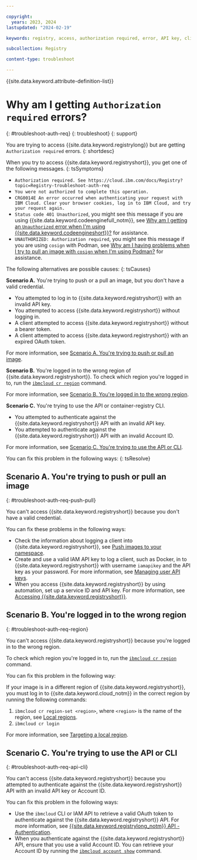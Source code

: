 ```yaml
---

copyright:
  years: 2023, 2024
lastupdated: "2024-02-19"

keywords: registry, access, authorization required, error, API key, client, token, region, CRG0014E

subcollection: Registry

content-type: troubleshoot

---
```


{{site.data.keyword.attribute-definition-list}}

# Why am I getting `Authorization required` errors?
{: #troubleshoot-auth-req}
{: troubleshoot}
{: support}

You are trying to access {{site.data.keyword.registrylong}} but are getting `Authorization required` errors.
{: shortdesc}

When you try to access {{site.data.keyword.registryshort}}, you get one of the following messages.
{: tsSymptoms}

- `Authorization required. See https://cloud.ibm.com/docs/Registry?topic=Registry-troubleshoot-auth-req`
- `You were not authorized to complete this operation.`
- `CRG0014E An error occurred when authenticating your request with IBM Cloud. Clear your browser cookies, log in to IBM Cloud, and try your request again.`
- `Status code 401 Unauthorized`, you might see this message if you are using {{site.data.keyword.codeenginefull_notm}}, see [Why am I getting an `Unauthorized` error when I'm using {{site.data.keyword.codeengineshort}}?](/docs/Registry?topic=Registry-troubleshoot-unauthorized-ce) for assistance.
- `UNAUTHORIZED: Authorization required`, you might see this message if you are using `cosign` with Podman, see [Why am I having problems when I try to pull an image with `cosign` when I'm using Podman?](/docs/Registry?topic=Registry-troubleshoot-cosign-podman) for assistance.

The following alternatives are possible causes:
{: tsCauses}

**Scenario A.** You're trying to push or a pull an image, but you don't have a valid credential.

- You attempted to log in to {{site.data.keyword.registryshort}} with an invalid API key.
- You attempted to access {{site.data.keyword.registryshort}} without logging in.
- A client attempted to access {{site.data.keyword.registryshort}} without a bearer token.
- A client attempted to access {{site.data.keyword.registryshort}} with an expired OAuth token.

For more information, see [Scenario A. You're trying to push or pull an image](#troubleshoot-auth-req-push-pull).

**Scenario B.** You're logged in to the wrong region of {{site.data.keyword.registryshort}}. To check which region you're logged in to, run the [`ibmcloud cr region`](/docs/Registry?topic=Registry-containerregcli#bx_cr_region) command.

For more information, see [Scenario B. You're logged in to the wrong region](#troubleshoot-auth-req-region).

**Scenario C.** You're trying to use the API or container-registry CLI.

- You attempted to authenticate against the {{site.data.keyword.registryshort}} API with an invalid API key.
- You attempted to authenticate against the {{site.data.keyword.registryshort}} API with an invalid Account ID.

For more information, see [Scenario C. You're trying to use the API or CLI](#troubleshoot-auth-req-api-cli).

You can fix this problem in the following ways:
{: tsResolve}

## Scenario A. You're trying to push or pull an image
{: #troubleshoot-auth-req-push-pull}

You can't access {{site.data.keyword.registryshort}} because you don't have a valid credential.

You can fix these problems in the following ways:

- Check the information about logging a client into {{site.data.keyword.registryshort}}, see [Push images to your namespace](/docs/Registry?topic=Registry-getting-started#gs_registry_images_pushing).
- Create and use a valid IAM API key to log a client, such as Docker, in to {{site.data.keyword.registryshort}} with username `iamapikey` and the API key as your password. For more information, see [Managing user API keys](/docs/account?topic=account-userapikey&interface=ui#userapikey).
- When you access {{site.data.keyword.registryshort}} by using automation, set up a service ID and API key. For more information, see [Accessing {{site.data.keyword.registryshort}}](/docs/Registry?topic=Registry-registry_access#registry_access_serviceid_apikey_create).

## Scenario B. You're logged in to the wrong region
{: #troubleshoot-auth-req-region}

You can't access {{site.data.keyword.registryshort}} because you're logged in to the wrong region.

To check which region you're logged in to, run the [`ibmcloud cr region`](/docs/Registry?topic=Registry-containerregcli#bx_cr_region) command.

You can fix this problem in the following way:

If your image is in a different region of {{site.data.keyword.registryshort}}, you must log in to {{site.data.keyword.cloud_notm}} in the correct region by running the following commands:

1. `ibmcloud cr region-set <region>`, where `<region>` is the name of the region, see [Local regions](/docs/Registry?topic=Registry-registry_overview#registry_regions_local).
2. `ibmcloud cr login`

For more information, see [Targeting a local region](/docs/Registry?topic=Registry-registry_overview#registry_regions_local_target).

## Scenario C. You're trying to use the API or CLI
{: #troubleshoot-auth-req-api-cli}

You can't access {{site.data.keyword.registryshort}} because you attempted to authenticate against the {{site.data.keyword.registryshort}} API with an invalid API key or Account ID.

You can fix this problem in the following ways:

- Use the `ibmcloud` CLI or IAM API to retrieve a valid OAuth token to authenticate against the {{site.data.keyword.registryshort}} API. For more information, see [{{site.data.keyword.registrylong_notm}} API - Authentication](https://{DomainName}/apidocs/container-registry#authentication).
- When you authenticate against the {{site.data.keyword.registryshort}} API, ensure that you use a valid Account ID. You can retrieve your Account ID by running the [`ibmcloud account show`](/docs/cli?topic=cli-ibmcloud_commands_account#ibmcloud_account_show) command.
